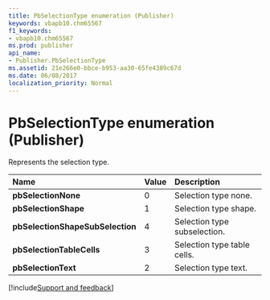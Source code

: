 ```yaml
---
title: PbSelectionType enumeration (Publisher)
keywords: vbapb10.chm65567
f1_keywords:
- vbapb10.chm65567
ms.prod: publisher
api_name:
- Publisher.PbSelectionType
ms.assetid: 21e266e0-bbce-b953-aa30-65fe4389c67d
ms.date: 06/08/2017
localization_priority: Normal
---
```



# PbSelectionType enumeration (Publisher)

Represents the selection type. 



|Name|Value|Description|
|:-----|:-----|:-----|
| **pbSelectionNone**|0|Selection type none.|
| **pbSelectionShape**|1|Selection type shape.|
| **pbSelectionShapeSubSelection**|4|Selection type subselection.|
| **pbSelectionTableCells**|3|Selection type table cells.|
| **pbSelectionText**|2|Selection type text.|

[!include[Support and feedback](~/includes/feedback-boilerplate.md)]